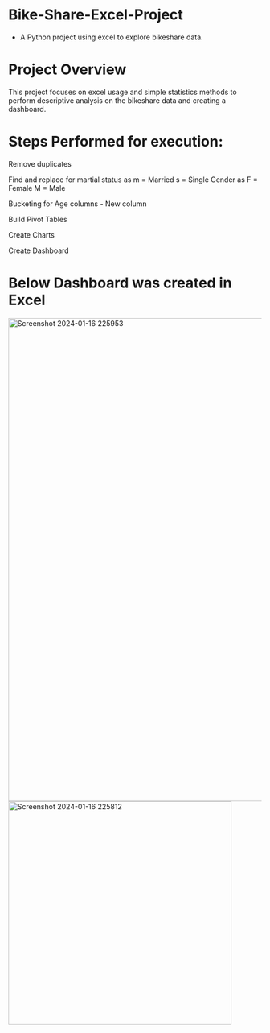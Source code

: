 # Bike-Share-Excel-Project

- A Python project using excel to explore bikeshare data.

# Project Overview

This project focuses on excel usage and simple statistics methods to perform descriptive analysis on the bikeshare data and creating a dashboard.

# Steps Performed for execution:

Remove duplicates

Find and replace for martial status as m = Married s = Single Gender as F = Female M = Male

Bucketing for Age columns - New column

Build Pivot Tables

Create Charts

Create Dashboard

# Below Dashboard was created in Excel
<img width="960" alt="Screenshot 2024-01-16 225953" src="https://github.com/PotlachervuSrilatha/EXCEL_PROJECT/assets/97737090/731fd81f-e407-4316-97f6-3e1a23cd7e15">

<img width="444" alt="Screenshot 2024-01-16 225812" src="https://github.com/PotlachervuSrilatha/EXCEL_PROJECT/assets/97737090/4297db3b-13b5-4329-b448-4c978c8666b1">
